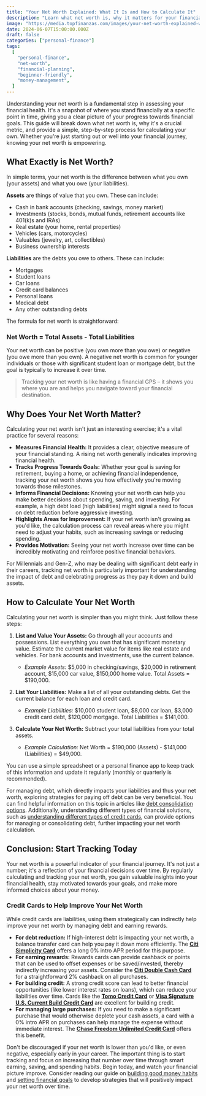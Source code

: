 ```yaml
---
title: "Your Net Worth Explained: What It Is and How to Calculate It"
description: "Learn what net worth is, why it matters for your financial health, and a simple guide on how to calculate it to track your financial progress."
image: "https://media.topfinanzas.com/images/your-net-worth-explained-what-it-is-and-how-to-calculate-it.webp"
date: 2024-06-07T15:00:00.000Z
draft: false
categories: ["personal-finance"]
tags:
  [
    "personal-finance",
    "net-worth",
    "financial-planning",
    "beginner-friendly",
    "money-management",
  ]
---
```


Understanding your net worth is a fundamental step in assessing your financial health. It's a snapshot of where you stand financially at a specific point in time, giving you a clear picture of your progress towards financial goals. This guide will break down what net worth is, why it's a crucial metric, and provide a simple, step-by-step process for calculating your own. Whether you're just starting out or well into your financial journey, knowing your net worth is empowering.

## What Exactly is Net Worth?

In simple terms, your net worth is the difference between what you own (your assets) and what you owe (your liabilities).

**Assets** are things of value that you own. These can include:

- Cash in bank accounts (checking, savings, money market)
- Investments (stocks, bonds, mutual funds, retirement accounts like 401(k)s and IRAs)
- Real estate (your home, rental properties)
- Vehicles (cars, motorcycles)
- Valuables (jewelry, art, collectibles)
- Business ownership interests

**Liabilities** are the debts you owe to others. These can include:

- Mortgages
- Student loans
- Car loans
- Credit card balances
- Personal loans
- Medical debt
- Any other outstanding debts

The formula for net worth is straightforward:

### Net Worth = Total Assets - Total Liabilities

Your net worth can be positive (you own more than you owe) or negative (you owe more than you own). A negative net worth is common for younger individuals or those with significant student loan or mortgage debt, but the goal is typically to increase it over time.

> Tracking your net worth is like having a financial GPS – it shows you where you are and helps you navigate toward your financial destination.

## Why Does Your Net Worth Matter?

Calculating your net worth isn't just an interesting exercise; it's a vital practice for several reasons:

- **Measures Financial Health:** It provides a clear, objective measure of your financial standing. A rising net worth generally indicates improving financial health.
- **Tracks Progress Towards Goals:** Whether your goal is saving for retirement, buying a home, or achieving financial independence, tracking your net worth shows you how effectively you're moving towards those milestones.
- **Informs Financial Decisions:** Knowing your net worth can help you make better decisions about spending, saving, and investing. For example, a high debt load (high liabilities) might signal a need to focus on debt reduction before aggressive investing.
- **Highlights Areas for Improvement:** If your net worth isn't growing as you'd like, the calculation process can reveal areas where you might need to adjust your habits, such as increasing savings or reducing spending.
- **Provides Motivation:** Seeing your net worth increase over time can be incredibly motivating and reinforce positive financial behaviors.

For Millennials and Gen-Z, who may be dealing with significant debt early in their careers, tracking net worth is particularly important for understanding the impact of debt and celebrating progress as they pay it down and build assets.

## How to Calculate Your Net Worth

Calculating your net worth is simpler than you might think. Just follow these steps:

1. **List and Value Your Assets:** Go through all your accounts and possessions. List everything you own that has significant monetary value. Estimate the current market value for items like real estate and vehicles. For bank accounts and investments, use the current balance.
   - _Example Assets:_ $5,000 in checking/savings, $20,000 in retirement account, $15,000 car value, $150,000 home value. Total Assets = $190,000.

2. **List Your Liabilities:** Make a list of all your outstanding debts. Get the current balance for each loan and credit card.
   - _Example Liabilities:_ $10,000 student loan, $8,000 car loan, $3,000 credit card debt, $120,000 mortgage. Total Liabilities = $141,000.

3. **Calculate Your Net Worth:** Subtract your total liabilities from your total assets.
   - _Example Calculation:_ Net Worth = $190,000 (Assets) - $141,000 (Liabilities) = $49,000.

You can use a simple spreadsheet or a personal finance app to keep track of this information and update it regularly (monthly or quarterly is recommended).

For managing debt, which directly impacts your liabilities and thus your net worth, exploring strategies for paying off debt can be very beneficial. You can find helpful information on this topic in articles like [debt consolidation options](/personal-finance/should-you-consolidate-debt-comparing-balance-transfers-personal-loans-and-helocs). Additionally, understanding different types of financial solutions, such as [understanding different types of credit cards](/personal-finance/understanding-different-types-of-credit-cards-rewards-low-apr-secured-and-more), can provide options for managing or consolidating debt, further impacting your net worth calculation.

## Conclusion: Start Tracking Today

Your net worth is a powerful indicator of your financial journey. It's not just a number; it's a reflection of your financial decisions over time. By regularly calculating and tracking your net worth, you gain valuable insights into your financial health, stay motivated towards your goals, and make more informed choices about your money.

### Credit Cards to Help Improve Your Net Worth

While credit cards are liabilities, using them strategically can indirectly help improve your net worth by managing debt and earning rewards.

- **For debt reduction:** If high-interest debt is impacting your net worth, a balance transfer card can help you pay it down more efficiently. The [**Citi Simplicity Card**](/financial-solutions/citi-simplicity-card-benefits) offers a long 0% intro APR period for this purpose.
- **For earning rewards:** Rewards cards can provide cashback or points that can be used to offset expenses or be saved/invested, thereby indirectly increasing your assets. Consider the [**Citi Double Cash Card**](/financial-solutions/citi-double-cash-credit-card-benefits) for a straightforward 2% cashback on all purchases.
- **For building credit:** A strong credit score can lead to better financial opportunities (like lower interest rates on loans), which can reduce your liabilities over time. Cards like the [**Tomo Credit Card**](/financial-solutions/tomo-credit-card-benefits) or [**Visa Signature U.S. Current Build Credit Card**](/financial-solutions/visa-signature-us-current-build-credit-card-benefits) are excellent for building credit.
- **For managing large purchases:** If you need to make a significant purchase that would otherwise deplete your cash assets, a card with a 0% intro APR on purchases can help manage the expense without immediate interest. The [**Chase Freedom Unlimited Credit Card**](/financial-solutions/chase-freedom-unlimited-credit-card-benefits) offers this benefit.

Don't be discouraged if your net worth is lower than you'd like, or even negative, especially early in your career. The important thing is to start tracking and focus on increasing that number over time through smart earning, saving, and spending habits. Begin today, and watch your financial picture improve. Consider reading our guide on [building good money habits](/personal-finance/building-good-money-habits-consistency-is-key) and [setting financial goals](/personal-finance/setting-financial-goals-a-beginners-guide-to-planning-your-future) to develop strategies that will positively impact your net worth over time.
